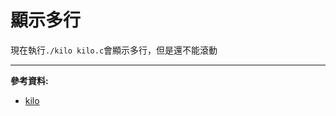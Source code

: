 # 顯示多行

現在執行`./kilo kilo.c`會顯示多行，但是還不能滾動


---
**參考資料:**



* [kilo](https://viewsourcecode.org/snaptoken/kilo/03.rawInputAndOutput.html)

